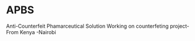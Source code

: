 # APBS
Anti-Counterfeit Phamarceutical Solution 
Working on counterfeting project-From Kenya -Nairobi 
